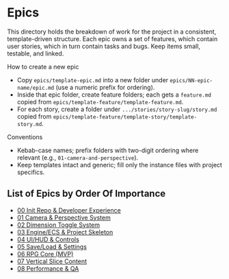 # Epics

This directory holds the breakdown of work for the project in a consistent, template-driven structure. Each epic owns a set of features, which contain user stories, which in turn contain tasks and bugs. Keep items small, testable, and linked.

How to create a new epic

- Copy `epics/template-epic.md` into a new folder under `epics/NN-epic-name/epic.md` (use a numeric prefix for ordering).
- Inside that epic folder, create feature folders; each gets a `feature.md` copied from `epics/template-feature/template-feature.md`.
- For each story, create a folder under `.../stories/story-slug/story.md` copied from `epics/template-feature/template-story/template-story.md`.

Conventions

- Kebab-case names; prefix folders with two-digit ordering where relevant (e.g., `01-camera-and-perspective`).
- Keep templates intact and generic; fill only the instance files with project specifics.

## List of Epics by Order Of Importance

- [00 Init Repo & Developer Experience](./00-init-repo/epic.md)
- [01 Camera & Perspective System](./01-camera-and-perspective/epic.md)
- [02 Dimension Toggle System](./02-dimension-toggle/epic.md)
- [03 Engine/ECS & Project Skeleton](./03-engine-ecs-skeleton/epic.md)
- [04 UI/HUD & Controls](./04-ui-hud-controls/epic.md)
- [05 Save/Load & Settings](./05-save-load/epic.md)
- [06 RPG Core (MVP)](./06-rpg-core/epic.md)
- [07 Vertical Slice Content](./07-vertical-slice/epic.md)
- [08 Performance & QA](./08-performance-qa/epic.md)
